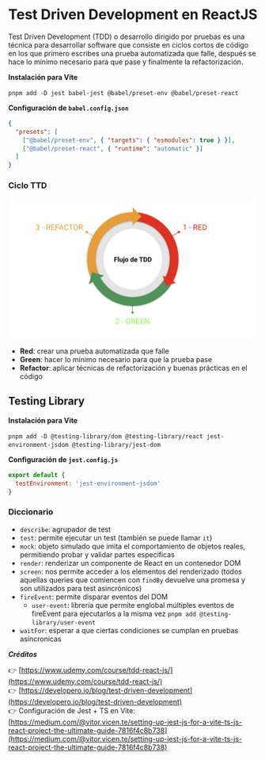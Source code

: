 # Test Driven Development en ReactJS

Test Driven Development (TDD) o desarrollo dirigido por pruebas es una técnica para desarrollar software que consiste en ciclos cortos de código en los que primero escribes una prueba automatizada que falle, después se hace lo mínimo necesario para que pase y finalmente la refactorización.

**Instalación para Vite**

`pnpm add -D jest babel-jest @babel/preset-env @babel/preset-react`

**Configuración de `babel.config.json`**

```json
{
  "presets": [
    ["@babel/preset-env", { "targets": { "esmodules": true } }],
    ["@babel/preset-react", { "runtime": "automatic" }]
  ]
}
```

### Ciclo TTD

![Ciclo TTD](images/image.png)

- **Red**: crear una prueba automatizada que falle
- **Green**: hacer lo mínimo necesario para que la prueba pase
- **Refactor**: aplicar técnicas de refactorización y buenas prácticas en el código

## Testing Library

**Instalación para Vite**

`pnpm add -D @testing-library/dom @testing-library/react jest-environment-jsdom @testing-library/jest-dom`

**Configuración de `jest.config.js`**

```js
export default {
  testEnvironment: 'jest-environment-jsdom'
}
```

### Diccionario

- `describe`: agrupador de test
- `test`: permite ejecutar un test (también se puede llamar `it`)
- `mock`: objeto simulado que imita el comportamiento de objetos reales, permitiendo probar y validar partes específicas
- `render`: renderizar un componente de React en un contenedor DOM
- `screen`: nos permite acceder a los elementos del renderizado (todos aquellas queries que comiencen con `findBy` devuelve una promesa y son utilizados para test asincrónicos)
- `fireEvent`: permite disparar eventos del DOM
  - `user-event`: librería que permite englobal múltiples eventos de fireEvent para ejecutarlos a la misma vez `pnpm add @testing-library/user-event`
- `waitFor`: esperar a que ciertas condiciones se cumplan en pruebas asíncronicas

**_Créditos_**

👉 [https://www.udemy.com/course/tdd-react-js/](https://www.udemy.com/course/tdd-react-js/)  
👉 [https://developero.io/blog/test-driven-development](https://developero.io/blog/test-driven-development)  
👉 Configuración de Jest + TS en Vite: [https://medium.com/@vitor.vicen.te/setting-up-jest-js-for-a-vite-ts-js-react-project-the-ultimate-guide-7816f4c8b738](https://medium.com/@vitor.vicen.te/setting-up-jest-js-for-a-vite-ts-js-react-project-the-ultimate-guide-7816f4c8b738)
